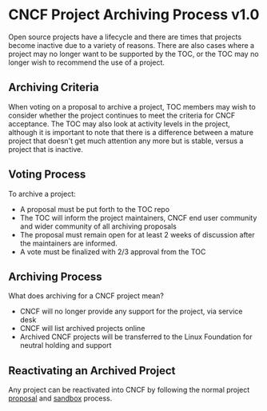 # CNCF Project Archiving Process v1.0

Open source projects have a lifecycle and there are times that projects become inactive due to a variety of reasons. There are also cases where a project may no longer want to be supported by the TOC, or the TOC may no longer wish to recommend the use of a project.

## Archiving Criteria

When voting on a proposal to archive a project, TOC members may wish to consider whether the project continues to meet the criteria for CNCF acceptance. The TOC may also look at activity levels in the project, although it is important to note that there is a difference between a mature project that doesn't get much attention any more but is stable, versus a project that is inactive.

## Voting Process

To archive a project:

* A proposal must be put forth to the TOC repo
* The TOC will inform the project maintainers, CNCF end user community and wider community of all archiving proposals
* The proposal must remain open for at least 2 weeks of discussion after the maintainers are informed.
* A vote must be finalized with 2/3 approval from the TOC

## Archiving Process

What does archiving for a CNCF project mean?

* CNCF will no longer provide any support for the project, via service desk
* CNCF will list archived projects online
* Archived CNCF projects will be transferred to the Linux Foundation for neutral holding and support

## Reactivating an Archived Project

Any project can be reactivated into CNCF by following the normal project [proposal](https://github.com/cncf/toc/blob/master/process/project_proposals.adoc) and [sandbox](https://github.com/cncf/toc/blob/master/process/sandbox.md) process.
